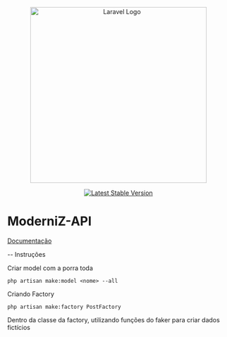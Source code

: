 <p align="center"><a href="https://laravel.com" target="_blank"><img src="https://raw.githubusercontent.com/laravel/art/master/logo-lockup/5%20SVG/2%20CMYK/1%20Full%20Color/laravel-logolockup-cmyk-red.svg" width="400" alt="Laravel Logo"></a></p>

<p align="center">
<a href="https://packagist.org/packages/laravel/framework"><img src="https://img.shields.io/packagist/v/laravel/framework" alt="Latest Stable Version"></a>

# ModerniZ-API

[Documentação](https://docs.google.com/document/d/1PGPLBDSXh5zsPUWpLjjr4X3nKOksqdv6UXW-PI07PKk/edit)

-- Instruções

Criar model com a porra toda

    php artisan make:model <nome> --all

Criando Factory

    php artisan make:factory PostFactory

Dentro da classe da factory, utilizando funções do faker para criar dados fictícios

